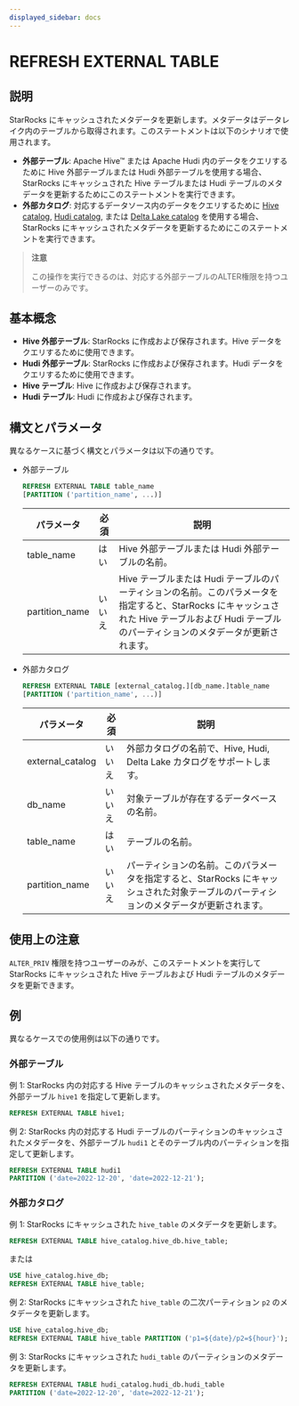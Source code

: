 ```yaml
---
displayed_sidebar: docs
---
```


# REFRESH EXTERNAL TABLE

## 説明

StarRocks にキャッシュされたメタデータを更新します。メタデータはデータレイク内のテーブルから取得されます。このステートメントは以下のシナリオで使用されます。

- **外部テーブル**: Apache Hive™ または Apache Hudi 内のデータをクエリするために Hive 外部テーブルまたは Hudi 外部テーブルを使用する場合、StarRocks にキャッシュされた Hive テーブルまたは Hudi テーブルのメタデータを更新するためにこのステートメントを実行できます。
- **外部カタログ**: 対応するデータソース内のデータをクエリするために [Hive catalog](../../../data_source/catalog/hive_catalog.md), [Hudi catalog](../../../data_source/catalog/hudi_catalog.md), または [Delta Lake catalog](../../../data_source/catalog/deltalake_catalog.md) を使用する場合、StarRocks にキャッシュされたメタデータを更新するためにこのステートメントを実行できます。

> **注意**
>
> この操作を実行できるのは、対応する外部テーブルのALTER権限を持つユーザーのみです。

## 基本概念

- **Hive 外部テーブル**: StarRocks に作成および保存されます。Hive データをクエリするために使用できます。
- **Hudi 外部テーブル**: StarRocks に作成および保存されます。Hudi データをクエリするために使用できます。
- **Hive テーブル**: Hive に作成および保存されます。
- **Hudi テーブル**: Hudi に作成および保存されます。

## 構文とパラメータ

異なるケースに基づく構文とパラメータは以下の通りです。

- 外部テーブル

    ```SQL
    REFRESH EXTERNAL TABLE table_name 
    [PARTITION ('partition_name', ...)]
    ```

    | **パラメータ**  | **必須** | **説明**                                              |
    | -------------- | ------------ | ------------------------------------------------------------ |
    | table_name     | はい          | Hive 外部テーブルまたは Hudi 外部テーブルの名前。    |
    | partition_name | いいえ           | Hive テーブルまたは Hudi テーブルのパーティションの名前。このパラメータを指定すると、StarRocks にキャッシュされた Hive テーブルおよび Hudi テーブルのパーティションのメタデータが更新されます。 |

- 外部カタログ

    ```SQL
    REFRESH EXTERNAL TABLE [external_catalog.][db_name.]table_name
    [PARTITION ('partition_name', ...)]
    ```

    | **パラメータ**    | **必須** | **説明**                                              |
    | ---------------- | ------------ | ------------------------------------------------------------ |
    | external_catalog | いいえ           | 外部カタログの名前で、Hive, Hudi, Delta Lake カタログをサポートします。 |
    | db_name          | いいえ           | 対象テーブルが存在するデータベースの名前。 |
    | table_name       | はい          | テーブルの名前。                    |
    | partition_name   | いいえ           | パーティションの名前。このパラメータを指定すると、StarRocks にキャッシュされた対象テーブルのパーティションのメタデータが更新されます。 |

## 使用上の注意

`ALTER_PRIV` 権限を持つユーザーのみが、このステートメントを実行して StarRocks にキャッシュされた Hive テーブルおよび Hudi テーブルのメタデータを更新できます。

## 例

異なるケースでの使用例は以下の通りです。

### 外部テーブル

例 1: StarRocks 内の対応する Hive テーブルのキャッシュされたメタデータを、外部テーブル `hive1` を指定して更新します。

```SQL
REFRESH EXTERNAL TABLE hive1;
```

例 2: StarRocks 内の対応する Hudi テーブルのパーティションのキャッシュされたメタデータを、外部テーブル `hudi1` とそのテーブル内のパーティションを指定して更新します。

```SQL
REFRESH EXTERNAL TABLE hudi1
PARTITION ('date=2022-12-20', 'date=2022-12-21');
```

### 外部カタログ

例 1: StarRocks にキャッシュされた `hive_table` のメタデータを更新します。

```SQL
REFRESH EXTERNAL TABLE hive_catalog.hive_db.hive_table;
```

または

```SQL
USE hive_catalog.hive_db;
REFRESH EXTERNAL TABLE hive_table;
```

例 2: StarRocks にキャッシュされた `hive_table` の二次パーティション `p2` のメタデータを更新します。

```SQL
USE hive_catalog.hive_db;
REFRESH EXTERNAL TABLE hive_table PARTITION ('p1=${date}/p2=${hour}');
```

例 3: StarRocks にキャッシュされた `hudi_table` のパーティションのメタデータを更新します。

```SQL
REFRESH EXTERNAL TABLE hudi_catalog.hudi_db.hudi_table
PARTITION ('date=2022-12-20', 'date=2022-12-21');
```
